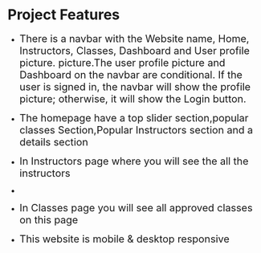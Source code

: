 # Project Features

- <span style="font-size:20px;">There is a navbar with the Website name, Home, Instructors, Classes, Dashboard and User profile picture. picture.The user profile picture and Dashboard on the navbar are conditional. If the user is signed in, the navbar will show the profile picture; otherwise, it will show the Login button. </span>
- <span style="font-size:20px;">The homepage have a top slider section,popular classes Section,Popular Instructors section and a details section</span>
- <span style="font-size:20px;">In Instructors page where you will see the all the instructors</span>
- <span style="font-size:20px;"></span>
- <span style="font-size:20px;">In Classes page you will see all approved classes on this page</span>

- <span style="font-size:20px;">This website is mobile & desktop responsive </span>
